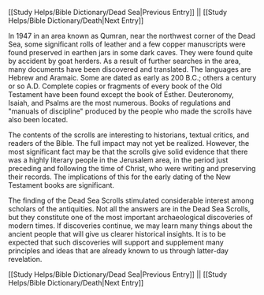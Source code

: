 [[Study Helps/Bible Dictionary/Dead Sea|Previous Entry]]  ||  [[Study Helps/Bible Dictionary/Death|Next Entry]]

 In 1947 in an area known as Qumran, near the northwest corner of the Dead Sea, some significant rolls of leather and a few copper manuscripts were found preserved in earthen jars in some dark caves. They were found quite by accident by goat herders. As a result of further searches in the area, many documents have been discovered and translated. The languages are Hebrew and Aramaic. Some are dated as early as 200 B.C.; others a century or so A.D. Complete copies or fragments of every book of the Old Testament have been found except the book of Esther. Deuteronomy, Isaiah, and Psalms are the most numerous. Books of regulations and "manuals of discipline" produced by the people who made the scrolls have also been located.

 The contents of the scrolls are interesting to historians, textual critics, and readers of the Bible. The full impact may not yet be realized. However, the most significant fact may be that the scrolls give solid evidence that there was a highly literary people in the Jerusalem area, in the period just preceding and following the time of Christ, who were writing and preserving their records. The implications of this for the early dating of the New Testament books are significant.

 The finding of the Dead Sea Scrolls stimulated considerable interest among scholars of the antiquities. Not all the answers are in the Dead Sea Scrolls, but they constitute one of the most important archaeological discoveries of modern times. If discoveries continue, we may learn many things about the ancient people that will give us clearer historical insights. It is to be expected that such discoveries will support and supplement many principles and ideas that are already known to us through latter-day revelation.

[[Study Helps/Bible Dictionary/Dead Sea|Previous Entry]]  ||  [[Study Helps/Bible Dictionary/Death|Next Entry]]